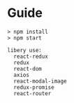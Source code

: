 # Guide 

```
> npm install
> npm start
```

```
libery use:
  react-redux
  redux
  react-dom
  axios
  react-modal-image
  redux-promise
  react-router

```